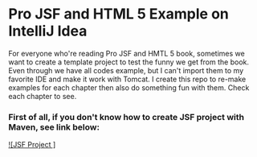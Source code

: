 # Pro JSF  and HTML 5 Example on IntelliJ Idea

For everyone who're reading Pro JSF and HMTL 5 book, sometimes we want to create a template project to test the funny we get from the book. Even through we have all codes example, but I can't import them to my favorite  IDE and make it work with Tomcat. I create this repo to re-make examples for each chapter then also do something fun with them. Check each chapter to see.

### First of all, if you don't know how to create JSF project with Maven, see link below:

[![JSF Project ]](http://www.javaserverfaces.org/get-started#TOC-Creating-a-web-project-and-adding-J)

